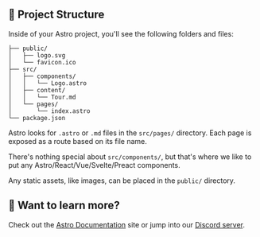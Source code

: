 ## 🚀 Project Structure

Inside of your Astro project, you'll see the following folders and files:

```
├── public/
│   ├── logo.svg
│   └── favicon.ico
├── src/
│   ├── components/
│   │   └── Logo.astro
│   ├── content/
│   │   └── Tour.md
│   └── pages/
│       └── index.astro
└── package.json
```

Astro looks for `.astro` or `.md` files in the `src/pages/` directory.
Each page is exposed as a route based on its file name.

There's nothing special about `src/components/`, but that's where we like to put any Astro/React/Vue/Svelte/Preact components.

Any static assets, like images, can be placed in the `public/` directory.

## 👀 Want to learn more?

Check out the [Astro Documentation](https://github.com/withastro/astro) site or jump into our [Discord server](https://astro.build/chat).
